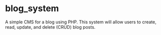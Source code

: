 # blog_system
A simple CMS for a blog using PHP. This system will  allow users to create, read, update, and delete (CRUD) blog posts. 
